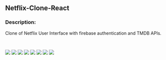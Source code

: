 ## Netflix-Clone-React
<h3>Description:</h3>
<p>Clone of Netflix User Interface with firebase authentication and TMDB APIs.</p><br/>
<p>
    <img src="https://img.shields.io/badge/Platform-Web-brightgreen.svg" />
  <img src="https://img.shields.io/badge/Application-Netflix_UI_Clone-green.svg" />
  <img src="https://img.shields.io/badge/Editor-WEB_Strom-0078d7.svg" />
  <img src="https://img.shields.io/badge/Library-React_JS-61dbfb.svg" />
  <img src="https://img.shields.io/badge/Language-JavaScript-f0db4f.svg" />
  <img src="https://img.shields.io/badge/BackEnd-Firebase-brightgreen.svg" />
    <img src="https://img.shields.io/badge/APIs-TMDB_APIs-61dbfb.svg" />
    <img src="https://img.shields.io/badge/Hosting-Firebase_Hosting-black.svg" />
</p>
